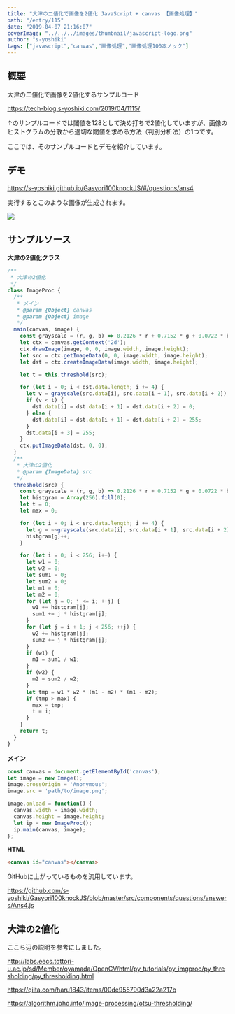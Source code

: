 ```yaml
---
title: "大津の二値化で画像を2値化 JavaScript + canvas 【画像処理】"
path: "/entry/115"
date: "2019-04-07 21:16:07"
coverImage: "../../../images/thumbnail/javascript-logo.png"
author: "s-yoshiki"
tags: ["javascript","canvas","画像処理","画像処理100本ノック"]
---
```


## 概要

大津の二値化で画像を2値化するサンプルコード

<a href="https://tech-blog.s-yoshiki.com/2019/04/1115/">https://tech-blog.s-yoshiki.com/2019/04/1115/</a>

↑のサンプルコードでは閾値を128として決め打ちで2値化していますが、画像のヒストグラムの分散から適切な閾値を求める方法（判別分析法）の1つです。

ここでは、そのサンプルコードとデモを紹介しています。

## デモ

<a href="https://s-yoshiki.github.io/Gasyori100knockJS/#/questions/ans4">https://s-yoshiki.github.io/Gasyori100knockJS/#/questions/ans4</a>

実行するとこのような画像が生成されます。

<a href="https://images-tech-blog.s-yoshiki.com/img/2019/04/201904071958_njvf00.png"><img src="https://images-tech-blog.s-yoshiki.com/img/2019/04/201904071958_njvf00.png"></a>

## サンプルソース

**大津の2値化クラス**

```js
/**
 * 大津の2値化
 */
class ImageProc {
  /**
   * メイン
   * @param {Object} canvas
   * @param {Object} image
   */
  main(canvas, image) {
    const grayscale = (r, g, b) => 0.2126 * r + 0.7152 * g + 0.0722 * b;
    let ctx = canvas.getContext('2d');
    ctx.drawImage(image, 0, 0, image.width, image.height);
    let src = ctx.getImageData(0, 0, image.width, image.height);
    let dst = ctx.createImageData(image.width, image.height);

    let t = this.threshold(src);

    for (let i = 0; i < dst.data.length; i += 4) {
      let v = grayscale(src.data[i], src.data[i + 1], src.data[i + 2]);
      if (v < t) {
        dst.data[i] = dst.data[i + 1] = dst.data[i + 2] = 0;
      } else {
        dst.data[i] = dst.data[i + 1] = dst.data[i + 2] = 255;
      }
      dst.data[i + 3] = 255;
    }
    ctx.putImageData(dst, 0, 0);
  }
  /**
   * 大津の2値化
   * @param {ImageData} src
   */
  threshold(src) {
    const grayscale = (r, g, b) => 0.2126 * r + 0.7152 * g + 0.0722 * b;
    let histgram = Array(256).fill(0);
    let t = 0;
    let max = 0;

    for (let i = 0; i < src.data.length; i += 4) {
      let g = ~~grayscale(src.data[i], src.data[i + 1], src.data[i + 2]);
      histgram[g]++;
    }

    for (let i = 0; i < 256; i++) {
      let w1 = 0;
      let w2 = 0;
      let sum1 = 0;
      let sum2 = 0;
      let m1 = 0;
      let m2 = 0;
      for (let j = 0; j <= i; ++j) {
        w1 += histgram[j];
        sum1 += j * histgram[j];
      }
      for (let j = i + 1; j < 256; ++j) {
        w2 += histgram[j];
        sum2 += j * histgram[j];
      }
      if (w1) {
        m1 = sum1 / w1;
      }
      if (w2) {
        m2 = sum2 / w2;
      }
      let tmp = w1 * w2 * (m1 - m2) * (m1 - m2);
      if (tmp > max) {
        max = tmp;
        t = i;
      }
    }
    return t;
  }
}
```

**メイン**

```js
const canvas = document.getElementById('canvas');
let image = new Image();
image.crossOrigin = 'Anonymous';
image.src = 'path/to/image.png';

image.onload = function() {
  canvas.width = image.width;
  canvas.height = image.height;
  let ip = new ImageProc();
  ip.main(canvas, image);
};
```

**HTML**

```html
<canvas id="canvas"></canvas>
```

GitHubに上がっているものを流用しています。

<a href="https://github.com/s-yoshiki/Gasyori100knockJS/blob/master/src/components/questions/answers/Ans4.js">https://github.com/s-yoshiki/Gasyori100knockJS/blob/master/src/components/questions/answers/Ans4.js</a>

## 大津の2値化

ここら辺の説明を参考にしました。

<a href="http://labs.eecs.tottori-u.ac.jp/sd/Member/oyamada/OpenCV/html/py_tutorials/py_imgproc/py_thresholding/py_thresholding.html">http://labs.eecs.tottori-u.ac.jp/sd/Member/oyamada/OpenCV/html/py_tutorials/py_imgproc/py_thresholding/py_thresholding.html</a>

<a href="https://qiita.com/haru1843/items/00de955790d3a22a217b">https://qiita.com/haru1843/items/00de955790d3a22a217b</a>

<a href="https://algorithm.joho.info/image-processing/otsu-thresholding/">https://algorithm.joho.info/image-processing/otsu-thresholding/</a>
